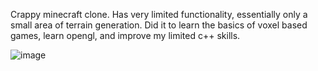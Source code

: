 Crappy minecraft clone. Has very limited functionality, essentially only a small area of terrain generation. Did it to learn the basics of voxel based games, learn opengl, and improve my limited c++ skills.

![image](https://user-images.githubusercontent.com/59324927/143095606-abe239fc-ef82-4aed-b28a-c32ee96e7277.png)
